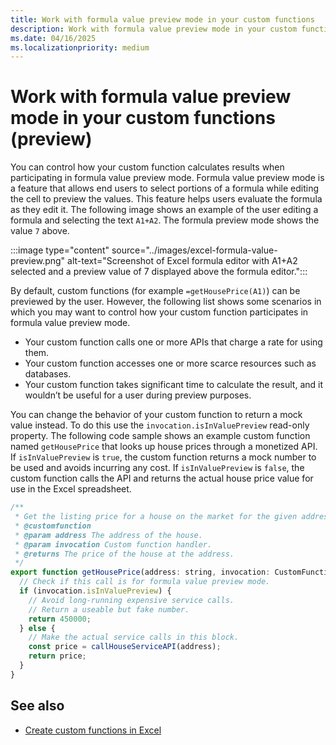 ```yaml
---
title: Work with formula value preview mode in your custom functions
description: Work with formula value preview mode in your custom functions
ms.date: 04/16/2025
ms.localizationpriority: medium
---
```


# Work with formula value preview mode in your custom functions (preview)

You can control how your custom function calculates results when participating in formula value preview mode. Formula value preview mode is a feature that allows end users to select portions of a formula while editing the cell to preview the values. This feature helps users evaluate the formula as they edit it. The following image shows an example of the user editing a formula and selecting the text `A1+A2`. The formula preview mode shows the value `7` above.

:::image type="content" source="../images/excel-formula-value-preview.png" alt-text="Screenshot of Excel formula editor with A1+A2 selected and a preview value of 7 displayed above the formula editor.":::

By default, custom functions (for example `=getHousePrice(A1)`) can be previewed by the user. However, the following list shows some scenarios in which you may want to control how your custom function participates in formula value preview mode.

- Your custom function calls one or more APIs that charge a rate for using them.
- Your custom function accesses one or more scarce resources such as databases.
- Your custom function takes significant time to calculate the result, and it wouldn’t be useful for a user during preview purposes.

You can change the behavior of your custom function to return a mock value instead. To do this use the `invocation.isInValuePreview` read-only property. The following code sample shows an example custom function named `getHousePrice` that looks up house prices through a monetized API. If `isInValuePreview` is `true`, the custom function returns a mock number to be used and avoids incurring any cost. If `isInValuePreview` is `false`, the custom function calls the API and returns the actual house price value for use in the Excel spreadsheet.

```javascript
/**
 * Get the listing price for a house on the market for the given address.
 * @customfunction
 * @param address The address of the house.
 * @param invocation Custom function handler.
 * @returns The price of the house at the address.
 */
export function getHousePrice(address: string, invocation: CustomFunctions.Invocation): number {
  // Check if this call is for formula value preview mode.
  if (invocation.isInValuePreview) { 
    // Avoid long-running expensive service calls. 
    // Return a useable but fake number.
    return 450000; 
  } else { 
    // Make the actual service calls in this block. 
    const price = callHouseServiceAPI(address);
    return price; 
  } 
}
```

## See also

- [Create custom functions in Excel](custom-functions-overview.md)